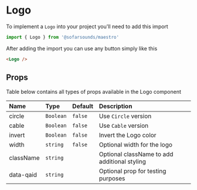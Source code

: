 # Logo

To implement a `Logo` into your project you'll need to add this import
```js
import { Logo } from '@sofarsounds/maestro'
```

After adding the import you can use any button simply like this
```html
<Logo />
```

## Props
Table below contains all types of props available in the Logo component  

| Name          | Type      | Default         | Description                      |
| :------------ | :-----    | :-------------- | :------------------------------- |
| circle        | `Boolean` | `false`         | Use `Circle` version
| cable         | `Boolean` | `false`         | Use `Cable` version
| invert        | `Boolean` | `false`         | Invert the Logo color
| width         | `string ` | `false`         | Optional width for the logo
| className     | `string ` |                 | Optional className to add additional styling
| data-qaid     | `string`  |                 | Optional prop for testing purposes


